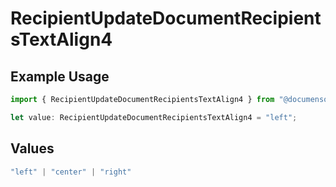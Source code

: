 # RecipientUpdateDocumentRecipientsTextAlign4

## Example Usage

```typescript
import { RecipientUpdateDocumentRecipientsTextAlign4 } from "@documenso/sdk-typescript/models/operations";

let value: RecipientUpdateDocumentRecipientsTextAlign4 = "left";
```

## Values

```typescript
"left" | "center" | "right"
```